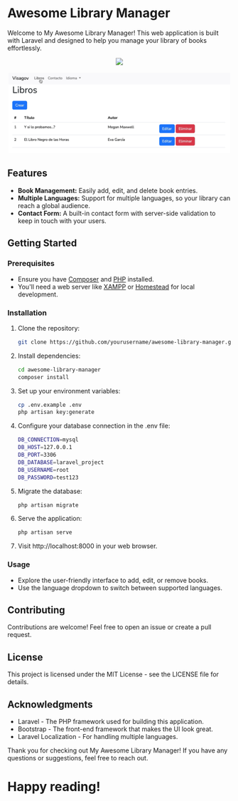 # Awesome Library Manager

Welcome to My Awesome Library Manager! This web application is built with Laravel and designed to help you manage your library of books effortlessly.

<p align="center"><a href="https://laravel.com" target="_blank"><img src="https://raw.githubusercontent.com/laravel/art/master/logo-lockup/5%20SVG/2%20CMYK/1%20Full%20Color/laravel-logolockup-cmyk-red.svg" width="400"></a></p>

<p align="center"><img src="readme-img.png" width="500"></p>

## Features

-   **Book Management:** Easily add, edit, and delete book entries.
-   **Multiple Languages:** Support for multiple languages, so your library can reach a global audience.
-   **Contact Form:** A built-in contact form with server-side validation to keep in touch with your users.

## Getting Started

### Prerequisites

-   Ensure you have [Composer](https://getcomposer.org/) and [PHP](https://www.php.net/) installed.
-   You'll need a web server like [XAMPP](https://www.apachefriends.org/) or [Homestead](https://laravel.com/docs/8.x/homestead) for local development.

### Installation

1.  Clone the repository:

    ```bash
    git clone https://github.com/yourusername/awesome-library-manager.git
    ```

2.  Install dependencies:

    ```bash
    cd awesome-library-manager
    composer install
    ```

3.  Set up your environment variables:

    ```bash
    cp .env.example .env
    php artisan key:generate
    ```

4.  Configure your database connection in the .env file:

    ```bash
    DB_CONNECTION=mysql
    DB_HOST=127.0.0.1
    DB_PORT=3306
    DB_DATABASE=laravel_project
    DB_USERNAME=root
    DB_PASSWORD=test123
    ```

5.  Migrate the database:

    ```bash
    php artisan migrate
    ```

6.  Serve the application:

    ```bash
    php artisan serve
    ```

7.  Visit http://localhost:8000 in your web browser.

### Usage
- Explore the user-friendly interface to add, edit, or remove books.
- Use the language dropdown to switch between supported languages.

## Contributing
Contributions are welcome! Feel free to open an issue or create a pull request.

## License
This project is licensed under the MIT License - see the LICENSE file for details.

## Acknowledgments
- Laravel - The PHP framework used for building this application.
- Bootstrap - The front-end framework that makes the UI look great.
- Laravel Localization - For handling multiple languages.

Thank you for checking out My Awesome Library Manager! If you have any questions or suggestions, feel free to reach out.

# Happy reading!
